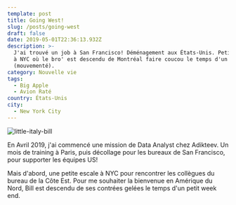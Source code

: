 ```yaml
---
template: post
title: Going West!
slug: /posts/going-west
draft: false
date: 2019-05-01T22:36:13.932Z
description: >-
  J'ai trouvé un job à San Francisco! Déménagement aux États-Unis. Petite escale
  à NYC où le bro' est descendu de Montréal faire coucou le temps d'un week-end
  (mouvementé). 
category: Nouvelle vie
tags:
  - Big Apple
  - Avion Raté
country: États-Unis
city:
  - New York City
---
```

![little-italy-bill](/media/5dac44aa-9f14-4b29-a60f-f82bb4d445a3.jpeg "Little Italy")

En Avril 2019, j'ai commencé une mission de Data Analyst chez Adikteev. Un mois de training à Paris, puis décollage pour les bureaux de San Francisco, pour supporter les équipes US!

Mais d'abord, une petite escale à NYC pour rencontrer les collègues du bureau de la Côte Est. Pour me souhaiter la bienvenue en Amérique du Nord, Bill est descendu de ses contrées gelées le temps d'un petit week end.
